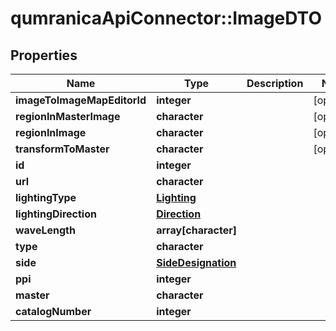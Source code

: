 # qumranicaApiConnector::ImageDTO

## Properties
Name | Type | Description | Notes
------------ | ------------- | ------------- | -------------
**imageToImageMapEditorId** | **integer** |  | [optional] 
**regionInMasterImage** | **character** |  | [optional] 
**regionInImage** | **character** |  | [optional] 
**transformToMaster** | **character** |  | [optional] 
**id** | **integer** |  | 
**url** | **character** |  | 
**lightingType** | [**Lighting**](Lighting.md) |  | 
**lightingDirection** | [**Direction**](Direction.md) |  | 
**waveLength** | **array[character]** |  | 
**type** | **character** |  | 
**side** | [**SideDesignation**](SideDesignation.md) |  | 
**ppi** | **integer** |  | 
**master** | **character** |  | 
**catalogNumber** | **integer** |  | 


